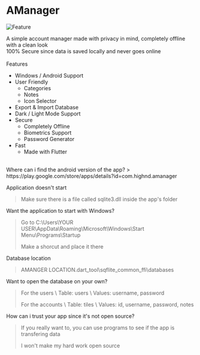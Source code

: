 # AManager

![Feature](https://user-images.githubusercontent.com/105395630/173237712-1a175100-dcc8-4bf1-9286-4adadc0732f2.jpg)

A simple account manager made with privacy in mind, completely offline with a clean look
<br>
100% Secure since data is saved locally and never goes online
<br>
<br>
Features
- Windows / Android Support
- User Friendly
  - Categories
  - Notes
  - Icon Selector
- Export & Import Database
- Dark / Light Mode Support
- Secure
  - Completely Offline
  - Biometrics Support
  - Password Generator
- Fast
  - Made with Flutter
<br>
Where can i find the android version of the app?
> https://play.google.com/store/apps/details?id=com.highnd.amanager

Application doesn't start
> Make sure there is a file called sqlite3.dll inside the app's folder

Want the application to start with Windows?
> Go to C:\Users\YOUR USER\AppData\Roaming\Microsoft\Windows\Start Menu\Programs\Startup
> 
> Make a shorcut and place it there

Database location
> AMANGER LOCATION\.dart_tool\sqflite_common_ffi\databases

Want to open the database on your own?
> For the users \\ Table: users \\ Values: username, password
> 
> For the accounts \\ Table: tiles \\ Values: id, username, password, notes

How can i trust your app since it's not open source?
> If you really want to, you can use programs to see if the app is transfering data
> 
> I won't make my hard work open source

